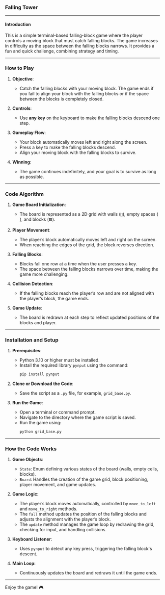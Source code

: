 ### Falling Tower

---

#### **Introduction**
This is a simple terminal-based falling-block game where the player controls a moving block that must catch falling blocks. The game increases in difficulty as the space between the falling blocks narrows. It provides a fun and quick challenge, combining strategy and timing.

---

### **How to Play**
1. **Objective**:
   - Catch the falling blocks with your moving block. The game ends if you fail to align your block with the falling blocks or if the space between the blocks is completely closed.

2. **Controls**:
   - Use **any key** on the keyboard to make the falling blocks descend one step.

3. **Gameplay Flow**:
   - Your block automatically moves left and right along the screen.
   - Press a key to make the falling blocks descend.
   - Align your moving block with the falling blocks to survive.

4. **Winning**:
   - The game continues indefinitely, and your goal is to survive as long as possible.

---

### **Code Algorithm**
1. **Game Board Initialization**:
   - The board is represented as a 2D grid with walls (`🔹`), empty spaces (`  `), and blocks (`🟪`).

2. **Player Movement**:
   - The player’s block automatically moves left and right on the screen.
   - When reaching the edges of the grid, the block reverses direction.

3. **Falling Blocks**:
   - Blocks fall one row at a time when the user presses a key.
   - The space between the falling blocks narrows over time, making the game more challenging.

4. **Collision Detection**:
   - If the falling blocks reach the player’s row and are not aligned with the player’s block, the game ends.

5. **Game Update**:
   - The board is redrawn at each step to reflect updated positions of the blocks and player.

---

### **Installation and Setup**
1. **Prerequisites**:
   - Python 3.10 or higher must be installed.
   - Install the required library `pynput` using the command:
     ```bash
     pip install pynput
     ```

2. **Clone or Download the Code**:
   - Save the script as a `.py` file, for example, `grid_base.py`.

3. **Run the Game**:
   - Open a terminal or command prompt.
   - Navigate to the directory where the game script is saved.
   - Run the game using:
     ```bash
     python grid_base.py
     ```

---

### **How the Code Works**
1. **Game Objects**:
   - `State`: Enum defining various states of the board (walls, empty cells, blocks).
   - `Board`: Handles the creation of the game grid, block positioning, player movement, and game updates.

2. **Game Logic**:
   - The player’s block moves automatically, controlled by `move_to_left` and `move_to_right` methods.
   - The `fall` method updates the position of the falling blocks and adjusts the alignment with the player’s block.
   - The `update` method manages the game loop by redrawing the grid, checking for input, and handling collisions.

3. **Keyboard Listener**:
   - Uses `pynput` to detect any key press, triggering the falling block's descent.

4. **Main Loop**:
   - Continuously updates the board and redraws it until the game ends.

---

Enjoy the game! 🎮
